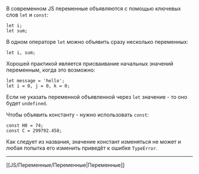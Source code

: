 В современном JS переменные объявляются с помощью ключевых слов `let` и `const`:
```
let i;
let sum;
```

В одном операторе `let` можно объявить сразу несколько переменных:
```
let i, sum;
```

Хорошей практикой является присваивание начальных значений переменным, когда это возможно:
```
let message = 'hello';
let i = 0, j = 0, k = 0;
```

Если не указать переменной объявленной через `let` значение - то оно будет `undefined`.

Чтобы объявить константу - нужно использовать `const`:
```
const H0 = 74;
const C = 299792.458;
```

Как следует из названия, значение констант изменяться не может и любая попытка его изменить приведёт к ошибке `TypeError`.

---
[[JS/Переменные/Переменные|Переменные]]
